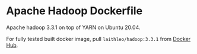 # Apache Hadoop Dockerfile

Apache hadoop 3.3.1 on top of YARN on Ubuntu 20.04.

For fully tested built docker image, pull `laithleo/hadoop:3.3.1` from [Docker Hub](https://hub.docker.com/repository/docker/laithleo/hadoop/tags?page=1&ordering=last_updated).
